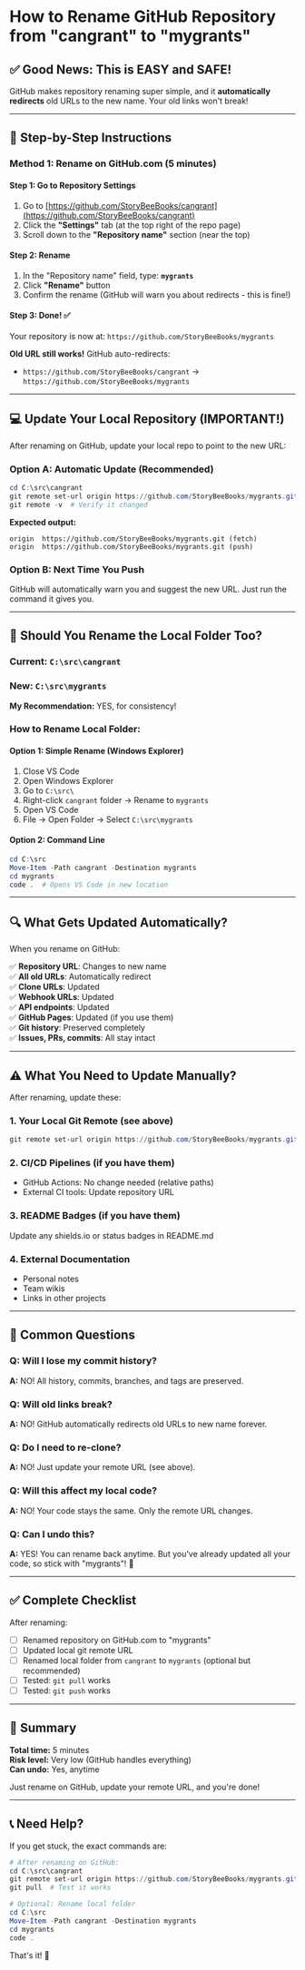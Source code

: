 # How to Rename GitHub Repository from "cangrant" to "mygrants"

## ✅ Good News: This is EASY and SAFE!

GitHub makes repository renaming super simple, and it **automatically redirects** old URLs to the new name. Your old links won't break!

---

## 🚀 Step-by-Step Instructions

### **Method 1: Rename on GitHub.com (5 minutes)**

#### **Step 1: Go to Repository Settings**

1. Go to [https://github.com/StoryBeeBooks/cangrant](https://github.com/StoryBeeBooks/cangrant)
2. Click the **"Settings"** tab (at the top right of the repo page)
3. Scroll down to the **"Repository name"** section (near the top)

#### **Step 2: Rename**

1. In the "Repository name" field, type: **`mygrants`**
2. Click **"Rename"** button
3. Confirm the rename (GitHub will warn you about redirects - this is fine!)

#### **Step 3: Done! ✅**

Your repository is now at: `https://github.com/StoryBeeBooks/mygrants`

**Old URL still works!** GitHub auto-redirects:
- `https://github.com/StoryBeeBooks/cangrant` → `https://github.com/StoryBeeBooks/mygrants`

---

## 💻 Update Your Local Repository (IMPORTANT!)

After renaming on GitHub, update your local repo to point to the new URL:

### **Option A: Automatic Update (Recommended)**

```powershell
cd C:\src\cangrant
git remote set-url origin https://github.com/StoryBeeBooks/mygrants.git
git remote -v  # Verify it changed
```

**Expected output:**
```
origin  https://github.com/StoryBeeBooks/mygrants.git (fetch)
origin  https://github.com/StoryBeeBooks/mygrants.git (push)
```

### **Option B: Next Time You Push**

GitHub will automatically warn you and suggest the new URL. Just run the command it gives you.

---

## 📁 Should You Rename the Local Folder Too?

### **Current:** `C:\src\cangrant`  
### **New:** `C:\src\mygrants`

**My Recommendation:** YES, for consistency!

### **How to Rename Local Folder:**

#### **Option 1: Simple Rename (Windows Explorer)**

1. Close VS Code
2. Open Windows Explorer
3. Go to `C:\src\`
4. Right-click `cangrant` folder → Rename to `mygrants`
5. Open VS Code
6. File → Open Folder → Select `C:\src\mygrants`

#### **Option 2: Command Line**

```powershell
cd C:\src
Move-Item -Path cangrant -Destination mygrants
cd mygrants
code .  # Opens VS Code in new location
```

---

## 🔍 What Gets Updated Automatically?

When you rename on GitHub:

✅ **Repository URL**: Changes to new name  
✅ **All old URLs**: Automatically redirect  
✅ **Clone URLs**: Updated  
✅ **Webhook URLs**: Updated  
✅ **API endpoints**: Updated  
✅ **GitHub Pages**: Updated (if you use them)  
✅ **Git history**: Preserved completely  
✅ **Issues, PRs, commits**: All stay intact  

---

## ⚠️ What You Need to Update Manually?

After renaming, update these:

### 1. **Your Local Git Remote** (see above)

```powershell
git remote set-url origin https://github.com/StoryBeeBooks/mygrants.git
```

### 2. **CI/CD Pipelines** (if you have them)

- GitHub Actions: No change needed (relative paths)
- External CI tools: Update repository URL

### 3. **README Badges** (if you have them)

Update any shields.io or status badges in README.md

### 4. **External Documentation**

- Personal notes
- Team wikis
- Links in other projects

---

## 🚨 Common Questions

### **Q: Will I lose my commit history?**
**A:** NO! All history, commits, branches, and tags are preserved.

### **Q: Will old links break?**
**A:** NO! GitHub automatically redirects old URLs to new name forever.

### **Q: Do I need to re-clone?**
**A:** NO! Just update your remote URL (see above).

### **Q: Will this affect my local code?**
**A:** NO! Your code stays the same. Only the remote URL changes.

### **Q: Can I undo this?**
**A:** YES! You can rename back anytime. But you've already updated all your code, so stick with "mygrants"! 🎉

---

## ✅ Complete Checklist

After renaming:

- [ ] Renamed repository on GitHub.com to "mygrants"
- [ ] Updated local git remote URL
- [ ] Renamed local folder from `cangrant` to `mygrants` (optional but recommended)
- [ ] Tested: `git pull` works
- [ ] Tested: `git push` works

---

## 🎯 Summary

**Total time:** 5 minutes  
**Risk level:** Very low (GitHub handles everything)  
**Can undo:** Yes, anytime

Just rename on GitHub, update your remote URL, and you're done!

---

## 📞 Need Help?

If you get stuck, the exact commands are:

```powershell
# After renaming on GitHub:
cd C:\src\cangrant
git remote set-url origin https://github.com/StoryBeeBooks/mygrants.git
git pull  # Test it works

# Optional: Rename local folder
cd C:\src
Move-Item -Path cangrant -Destination mygrants
cd mygrants
code .
```

That's it! 🚀

